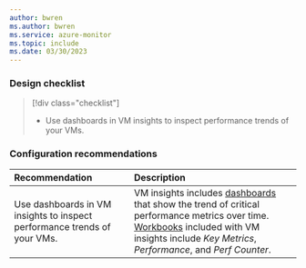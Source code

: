 ```yaml
---
author: bwren
ms.author: bwren
ms.service: azure-monitor
ms.topic: include
ms.date: 03/30/2023
---
```


### Design checklist

> [!div class="checklist"]
> - Use dashboards in VM insights to inspect performance trends of your VMs.

### Configuration recommendations

| Recommendation | Description |
|:---|:---|
| Use dashboards in VM insights to inspect performance trends of your VMs. | VM insights includes [dashboards](../vm/vminsights-performance.md) that show the trend of critical performance metrics over time. [Workbooks](../visualize/workbooks-overview.md) included with VM insights include *Key Metrics*, *Performance*, and *Perf Counter*. |